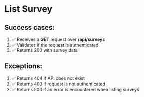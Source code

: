 # List Survey

## Success cases:

1. ✅ Receives a **GET** request over **/api/surveys**
1. ✅ Validates if the request is authenticated
1. ✅ Returns 200 with survey data

## Exceptions:

1. ✅ Returns 404 if API does not exist
1. ✅ Returns 403 if request is not authenticated
1. ✅ Returns 500 if an error is encountered when listing surveys
